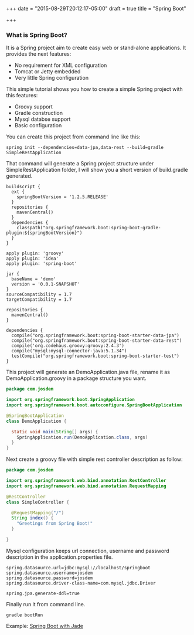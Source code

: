 +++
date = "2015-08-29T20:12:17-05:00"
draft = true
title = "Spring Boot"

+++
### What is Spring Boot?
It is a Spring project aim to create easy web or stand-alone applications. It provides the next features:

* No requirement for XML configuration
* Tomcat or Jetty embedded
* Very little Spring configuration

This simple tutorial shows you how to create a simple Spring project with this features:

* Groovy support
* Gradle construction
* Mysql databse support
* Basic configuration

You can create this project from command line like this:

```
spring init --dependencies=data-jpa,data-rest --build=gradle SimpleRestApplication
```

That command will generate a Spring project structure under SimpleRestApplication folder, I will show you a short version of build.gradle generated.

```
buildscript {
  ext {
    springBootVersion = '1.2.5.RELEASE'
  }
  repositories {
    mavenCentral()
  }
  dependencies {
    classpath("org.springframework.boot:spring-boot-gradle-plugin:${springBootVersion}")
  }
}

apply plugin: 'groovy'
apply plugin: 'idea'
apply plugin: 'spring-boot'

jar {
  baseName = 'demo'
  version = '0.0.1-SNAPSHOT'
}
sourceCompatibility = 1.7
targetCompatibility = 1.7

repositories {
  mavenCentral()
}

dependencies {
  compile("org.springframework.boot:spring-boot-starter-data-jpa")
  compile("org.springframework.boot:spring-boot-starter-data-rest")
  compile('org.codehaus.groovy:groovy:2.4.3')
  compile("mysql:mysql-connector-java:5.1.34")
  testCompile("org.springframework.boot:spring-boot-starter-test")
}
```

This project will generate an DemoApplication.java file, rename it as DemoApplication.groovy in a package structure you want.

```java
package com.josdem

import org.springframework.boot.SpringApplication
import org.springframework.boot.autoconfigure.SpringBootApplication

@SpringBootApplication
class DemoApplication {

  static void main(String[] args) {
    SpringApplication.run(DemoApplication.class, args)
  }
}
```

Next create a groovy file with simple rest controller description as follow:

```java
package com.josdem

import org.springframework.web.bind.annotation.RestController
import org.springframework.web.bind.annotation.RequestMapping

@RestController
class SimpleController {

  @RequestMapping("/")
  String index() {
    "Greetings from Spring Boot!"
  }

}
```

Mysql configuration keeps url connection, username and password description in the application.properties file.

```
spring.datasource.url=jdbc:mysql://localhost/springboot
spring.datasource.username=josdem
spring.datasource.password=josdem
spring.datasource.driver-class-name=com.mysql.jdbc.Driver

spring.jpa.generate-ddl=true
```

Finally run it from command line.

```
gradle bootRun
```

Example: [Spring Boot with Jade](/techtalk/spring_boot_jade)
